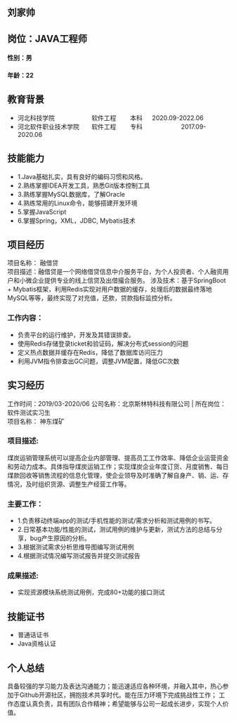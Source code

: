 ## 刘家帅
## 岗位：JAVA工程师
####  性别：男
####  年龄：22


## 教育背景 

* 河北科技学院　　　　　　软件工程 　　本科 　                  2020.09-2022.06 
* 河北软件职业技术学院　　软件工程 　　专科　　　　　　 2017.09-2020.06

## 技能能力
* 1.Java基础扎实，具有良好的编码习惯和风格。
* 2.熟练掌握IDEA开发工具，熟悉Git版本控制工具
* 3.熟练掌握MySQL数据库，了解Oracle
* 4.熟练常用的Linux命令，能够搭建开发环境
* 5.掌握JavaScript
* 6.掌握Spring，XML，JDBC, Mybatis技术


## 项目经历
项目名称： 融借贷
<br>项目描述：融借贷是一个网络借贷信息中介服务平台，为个人投资者、个人融资用户和小微企业提供专业的线上信贷及出借撮合服务。
涉及技术：基于SpringBoot + Mybatis框架，利用Redis实现对用户数据的缓存，处理后的数据最终落地MySQL等等，最终实现了对充值，还款，贷款指标监控分析。<br>

### 工作内容：
* 负责平台的运行维护，开发及其错误排查。
* 使用Redis存储登录ticket和验证码，解决分布式session的问题
* 定义热点数据并缓存在Redis，降低了数据库访问压力
* 利用JVM指令排查出GC问题，调整JVM配置，降低GC次数


## 实习经历
工作时间：2019/03-2020/06
公司名称：北京斯林特科技有限公司	| 	所在岗位：软件测试实习生
<br/>项目名称： 神东煤矿<br/>

### 项目描述:
煤炭运销管理系统可以提高企业内部管理、提高员工工作效率、降低企业运营资金和劳动力成本。具体指导煤炭运销工作；实现煤炭企业年度订货、月度销售、每日煤款回收等销售流程的信息化管理，使企业领导及时准确了解自身产、销、运、存情况，及时组织货源、调整生产经营工作等。

### 主要工作：
* 1.负责移动终端app的测试/手机性能的测试/需求分析和测试用例的书写。
* 2.日常基本功能/性能的测试，测试用例的维护与更新，测试方法的总结与分享，bug产生原因的分析。
* 3.根据测试需求分析思维导图编写测试用例
* 4.根据测试情况编写测试报告并提交测试报告

### 成果描述:
* 实现资源模块系统测试用例，完成80+功能的接口测试

## 技能证书
* 普通话证书
* Java资格认证


## 个人总结
具备较强的学习能力及表达沟通能力；能迅速适应各种环境，并融入其中，热心参加于Github开源社区，拥抱技术共享时代。能在压力环境下完成挑战性工作；
工作态度认真负责，具有团队合作精神；希望能够与公司一起成长进步，实现个人价值。


                              
